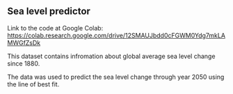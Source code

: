 ## Sea level predictor
Link to the code at Google Colab: <https://colab.research.google.com/drive/12SMAUJbdd0cFGWM0Ydg7mkLAMWGfZsDk>

This dataset contains infromation about global average sea level change since 1880.

The data was used to predict the sea level change through year 2050 using the line of best fit.
